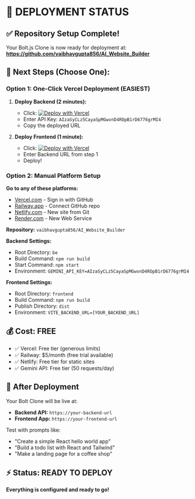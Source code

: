 # 🚀 DEPLOYMENT STATUS

## ✅ Repository Setup Complete!

Your Bolt.js Clone is now ready for deployment at:
**https://github.com/vaibhavgupta856/AI_Website_Builder**

## 🎯 Next Steps (Choose One):

### Option 1: One-Click Vercel Deployment (EASIEST)

1. **Deploy Backend (2 minutes):**
   - Click: [![Deploy with Vercel](https://vercel.com/button)](https://vercel.com/new/clone?repository-url=https%3A%2F%2Fgithub.com%2Fvaibhavgupta856%2FAI_Website_Builder&project-name=bolt-backend&root-directory=be&env=GEMINI_API_KEY&envDescription=Google%20Gemini%20API%20Key)
   - Enter API Key: `AIzaSyCLz5CayaSpMGwvnD4ROpB1rD6776grMI4`
   - Copy the deployed URL

2. **Deploy Frontend (1 minute):**
   - Click: [![Deploy with Vercel](https://vercel.com/button)](https://vercel.com/new/clone?repository-url=https%3A%2F%2Fgithub.com%2Fvaibhavgupta856%2FAI_Website_Builder&project-name=bolt-frontend&root-directory=frontend&env=VITE_BACKEND_URL&envDescription=Backend%20API%20URL)
   - Enter Backend URL from step 1
   - Deploy!

### Option 2: Manual Platform Setup

**Go to any of these platforms:**
- [Vercel.com](https://vercel.com) - Sign in with GitHub
- [Railway.app](https://railway.app) - Connect GitHub repo  
- [Netlify.com](https://netlify.com) - New site from Git
- [Render.com](https://render.com) - New Web Service

**Repository:** `vaibhavgupta856/AI_Website_Builder`

**Backend Settings:**
- Root Directory: `be`
- Build Command: `npm run build`
- Start Command: `npm start`
- Environment: `GEMINI_API_KEY=AIzaSyCLz5CayaSpMGwvnD4ROpB1rD6776grMI4`

**Frontend Settings:**
- Root Directory: `frontend`  
- Build Command: `npm run build`
- Publish Directory: `dist`
- Environment: `VITE_BACKEND_URL=[YOUR_BACKEND_URL]`

## 💰 Cost: FREE
- ✅ Vercel: Free tier (generous limits)
- ✅ Railway: $5/month (free trial available)
- ✅ Netlify: Free tier for static sites
- ✅ Gemini API: Free tier (50 requests/day)

## 🎉 After Deployment

Your Bolt Clone will be live at:
- **Backend API:** `https://your-backend-url`
- **Frontend App:** `https://your-frontend-url`

Test with prompts like:
- "Create a simple React hello world app"
- "Build a todo list with React and Tailwind"
- "Make a landing page for a coffee shop"

## ⚡ Status: READY TO DEPLOY
**Everything is configured and ready to go!**
